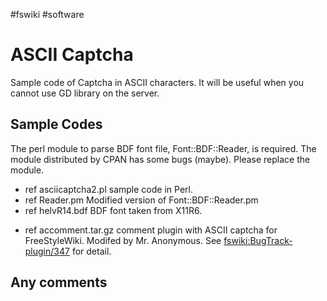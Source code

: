 #fswiki
#software
# ASCII Captcha
Sample code of Captcha in ASCII characters. It will be useful when you cannot use GD library on the server.
## Sample Codes
The perl module to parse BDF font file, Font::BDF::Reader, is required. The module distributed by CPAN has some bugs (maybe). Please replace the module.
* ref asciicaptcha2.pl sample code in Perl.
* ref Reader.pm Modified version of Font::BDF::Reader.pm
* ref helvR14.bdf BDF font taken from X11R6.
<!-- *ref asciicaptchacomment.tar.gz comment plugin with ASCII captcha for FreeStyleWiki. -->
* ref accomment.tar.gz comment plugin with ASCII captcha for FreeStyleWiki. Modifed by Mr. Anonymous. See [fswiki:BugTrack-plugin/347](fswiki:BugTrack-plugin/347) for detail.
## Any comments



